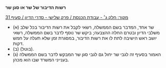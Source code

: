 **רשות הדיבור של שר או סגן שר**

[מקור: חלק ג׳ - עבודת הכנסת / פרק שלישי - סדרי הדיון / סעיף 31](https://he.wikisource.org/wiki/תקנון_הכנסת#סעיף_31)

 * (א) שר אחד, המדבר בשם הממשלה, רשאי לקבל את רשות הדיבור בכל שלב משלבי הדיון ובטרם החלה ההצבעה; ביקש שר נוסף לדבר בשם הממשלה, רשאי יושב ראש הישיבה לתת לו את רשות הדיבור, במסגרת זמן שלא תעלה על חמש דקות.
 * (ב) (בוטל).
 * (ג) האמור בסעיף זה לגבי שר יחול גם לגבי סגן שר המבקש לדבר בשם הממשלה בענייני המשרד שבו הוא מכהן.